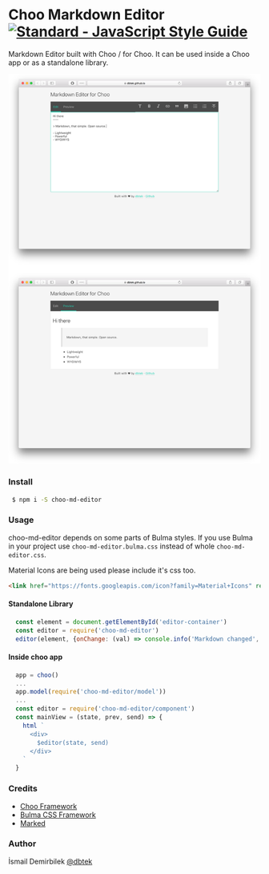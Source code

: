 Choo Markdown Editor [![Standard - JavaScript Style Guide](https://img.shields.io/badge/code%20style-standard-brightgreen.svg)](http://standardjs.com/)
===

Markdown Editor built with Choo / for Choo. It can be used inside a Choo app or as a standalone library.

![screenshot](ss.png)

### Install
```bash
 $ npm i -S choo-md-editor
```

### Usage
choo-md-editor depends on some parts of Bulma styles. If you use Bulma in your project use `choo-md-editor.bulma.css` instead of whole `choo-md-editor.css`.

Material Icons are being used please include it's css too.

```html
<link href="https://fonts.googleapis.com/icon?family=Material+Icons" rel="stylesheet">
```

#### Standalone Library
```js
  const element = document.getElementById('editor-container')
  const editor = require('choo-md-editor')
  editor(element, {onChange: (val) => console.info('Markdown changed', val)})
```

#### Inside choo app
```js
  app = choo()
  ...
  app.model(require('choo-md-editor/model'))
  ...
  const editor = require('choo-md-editor/component')
  const mainView = (state, prev, send) => {
    html `
      <div>
        $editor(state, send)
      </div>
    `
  }
```

### Credits
 - [Choo Framework](https://github.com/yoshuawuyts/choo)
 - [Bulma CSS Framework](http://bulma.io)
 - [Marked](https://github.com/chjj/marked)

### Author
İsmail Demirbilek [@dbtek](https://twitter.com/dbtek)
